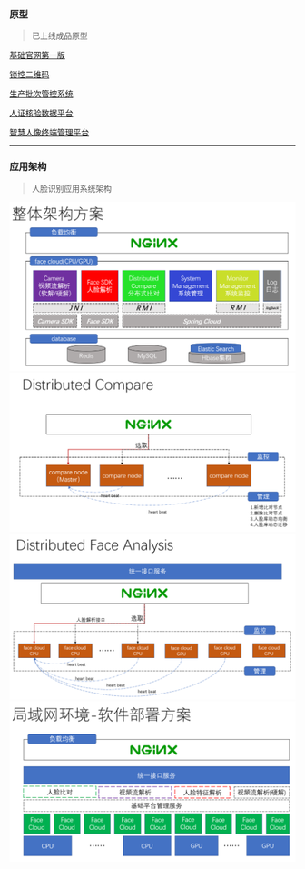 ### 原型
> 已上线成品原型

[基础官网第一版](https://belilau.github.io/prototype/猿巨人官网第一版/)


[锁控二维码](https://belilau.github.io/prototype/锁控二维码/)


[生产批次管控系统](https://belilau.github.io/prototype/生产批次管控系统/)


[人证核验数据平台](https://belilau.github.io/prototype/人证核验数据平台/)


[智慧人像终端管理平台](https://belilau.github.io/prototype/智慧人像终端管理平台/)

---
### 应用架构
> 人脸识别应用系统架构

![Alt text](20190417192312.png)
![Alt text](20190417192313.png)
![Alt text](20190417192349.png)
![Alt text](20190417192413.png)
